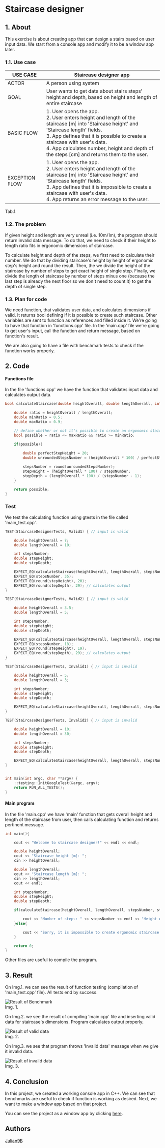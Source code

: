 # Staircase designer

## 1. About

This exercise is about creating app that can design a stairs based on user input data. We start from a console app and modify it to be a window app later.

### 1.1. Use case

| USE CASE       | Staircase designer app |
| -------------- | ---------------------- |
| ACTOR          | A person using system |
| GOAL           | User wants to get data about stairs steps' height and depth, based on height and length of entire staircase |
| BASIC FLOW     | 1. User opens the app. <br> 2. User enters height and length of the staircase [m] into 'Staircase height' and 'Staircase length' fields. <br> 3. App defines that it is possible to create a staircase with user's data. <br> 4. App calculates number, height and depth of the steps [cm] and returns them to the user. |
| EXCEPTION FLOW | 1. User opens the app. <br> 2. User enters height and length of the staircase [m] into 'Staircase height' and 'Staircase length' fields. <br> 3. App defines that it is impossible to create a staircase with user's data. <br> 4. App returns an error message to the user. |

Tab.1.

### 1.2. The problem

If given height and length are very unreal (i.e. 10m/1m), the program should return invalid data message. To do that, we need to check if their height to length ratio fits in ergonomic dimensions of staircase. 
 
To calculate height and depth of the steps, we first need to calculate their number. We do that by dividing staircase's height by height of ergonomic step's height and round the result. Then, the we divide the height of the staircase by number of steps to get exact height of single step. Finally, we divide the length of staircase by number of steps minus one (because the last step is already the next floor so we don't need to count it) to get the depth of single step.

### 1.3. Plan for code

We need function, that validates user data, and calculates dimensions if valid. It returns bool defining if it is possible to create such staircase. Other variables are sent to function as references and filled inside it. We're going to have that function in 'functions.cpp' file. In the 'main.cpp' file we're going to get user's input, call the function and return message, based on function's result.

We are also going to have a file with benchmark tests to check if the function works properly.

## 2. Code

#### Functions file

In the file 'functions.cpp' we have the function that validates input data and calculates output data.

```cpp
bool calculateStaircase(double heightOverall, double lengthOverall, int& stepsNumber, double& stepHeight, double& stepDepth){

	double ratio = heightOverall / lengthOverall;
	double minRatio = 0.5;
	double maxRatio = 0.9;

	// define whether or not it's possible to create an ergonomic staircase
	bool possible = ratio <= maxRatio && ratio >= minRatio;

	if(possible){
		
		double perfectStepHeight = 20;
		double unroundedStepsNumber = (heightOverall * 100) / perfectStepHeight;

		stepsNumber = round(unroundedStepsNumber);
		stepHeight = (heightOverall * 100) / stepsNumber;
		stepDepth = (lengthOverall * 100) / (stepsNumber - 1);
	}

	return possible;
}
```

### Test

We test the calculating function using gtests in the file called 'main_test.cpp'.

```cpp
TEST(StaircaseDesignerTests, Valid1) { // input is valid

	double heightOverall = 7;
	double lengthOverall = 10;

	int stepsNumber;
	double stepHeight;
	double stepDepth;

	EXPECT_EQ(calculateStaircase(heightOverall, lengthOverall, stepsNumber, stepHeight, stepDepth), true); // returns true
	EXPECT_EQ(stepsNumber, 35);
	EXPECT_EQ(round(stepHeight), 20);
	EXPECT_EQ(round(stepDepth), 29); // calculates output
}

TEST(StaircaseDesignerTests, Valid2) { // input is valid

	double heightOverall = 3.5;
	double lengthOverall = 5;

	int stepsNumber;
	double stepHeight;
	double stepDepth;

	EXPECT_EQ(calculateStaircase(heightOverall, lengthOverall, stepsNumber, stepHeight, stepDepth), true); // returns true
	EXPECT_EQ(stepsNumber, 18);
	EXPECT_EQ(round(stepHeight), 19);
	EXPECT_EQ(round(stepDepth), 29); // calculates output
}

TEST(StaircaseDesignerTests, Invalid1) { // input is invalid

	double heightOverall = 5;
	double lengthOverall = 3;

	int stepsNumber;
	double stepHeight;
	double stepDepth;

	EXPECT_EQ(calculateStaircase(heightOverall, lengthOverall, stepsNumber, stepHeight, stepDepth), false); // returns false and doesn't calculates output
}

TEST(StaircaseDesignerTests, Invalid2) { // input is invalid

	double heightOverall = 10;
	double lengthOverall = 30;

	int stepsNumber;
	double stepHeight;
	double stepDepth;

	EXPECT_EQ(calculateStaircase(heightOverall, lengthOverall, stepsNumber, stepHeight, stepDepth), false); // returns false and doesn't calculates output
}


int main(int argc, char **argv) {
    ::testing::InitGoogleTest(&argc, argv);
    return RUN_ALL_TESTS();
}
```

#### Main program
 
In the file 'main.cpp' we have 'main' function that gets overall height and length of the staircase from user, then calls calculating function and returns pertinent message.

```cpp
int main(){

	cout << "Welcome to staircase designer!" << endl << endl;

	double heightOverall;
	cout << "Staircase height [m]: ";
	cin >> heightOverall;

	double lengthOverall;
	cout << "Staircase length [m]: ";
	cin >> lengthOverall;
	cout << endl;

	int stepsNumber;
	double stepHeight;
	double stepDepth;

	if(calculateStaircase(heightOverall, lengthOverall, stepsNumber, stepHeight, stepDepth)){

		cout << "Number of steps: " << stepsNumber << endl << "Height of each step: " << stepHeight << "cm" << endl << "Depth of each step: " << stepDepth << "cm" << endl << endl; // if input is valid
	}else{

		cout << "Sorry, it is impossible to create ergonomic staircase using dimensions given by you." << endl << endl; // if input is invalid
	}

	return 0;
}
```

Other files are useful to compile the program.

## 3. Result

On Img.1. we can see the result of function testing (compilation of 'main_test.cpp' file). All tests end by success.
 
![Result of Benchmark](../../images/staircaseTestResult.png)<br>
Img. 1.
 
On Img.2. we see the result of compiling 'main.cpp' file and inserting valid data for staircase's dimensions. Program calculates output properly.

![Result of valid data](../../images/staircaseValidResult.png)<br>
Img. 2.

On Img.3. we see that program throws 'Invalid data' message when we give it invalid data.

![Result of invalid data](../../images/staircaseInvalidResult.png)<br>
Img. 3.

## 4. Conclusion

In this project, we created a working console app in C++. We can see that benchmarks are useful to check if function is working as desired. Next, we want to make a window app based on that project.
 
You can see the project as a window app by clicking [here](https://github.com/Julian9B/student_projects/tree/main/maui/staircase-designer).

## Authors
[Julian9B](https://github.com/Julian9B)

